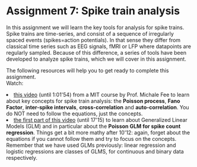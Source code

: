 # Assignment 7: Spike train analysis

In this assignment we will learn the key tools for analysis for spike trains. Spike trains are time-series, and consist of a sequence of irregularly spaced events (spikes=action potentials). In that sense they differ from classical time series such as EEG signals, fMRI or LFP where datapoints are regularly sampled. Because of this difference, a series of tools have been developed to analyze spike trains, which we will cover in this assignment.

The following resources will help you to get ready to complete this assignment. <br>
Watch:
        <li> <a href="https://youtu.be/smHwRzk81b0?t=688" target="_blank">this video</a> (until 1:01'54) from a MIT course by Prof. Michale Fee to learn about key concepts for spike train analysis: the **Poisson process**, **Fano Factor**, **inter-spike intervals**, **cross-correlation** and **auto-correlation**. You do NOT need to follow the equations, just the concepts. </li> 
        <li> <a href="https://youtu.be/m1w7oywzwpA" target="_blank">the first part of this video</a> (until 17'15) to learn about Generalized Linear Models (GLM) and in particular about the **Poisson GLM for spike count regression**. Things get a bit more mathy after 10'12: again, forget about the equations if you cannot follow them and try to focus on the concepts. Remember that we have used GLMs previously: linear regression and logistic regressions are classes of GLMS, for continuous and binary data respectively.</li>
